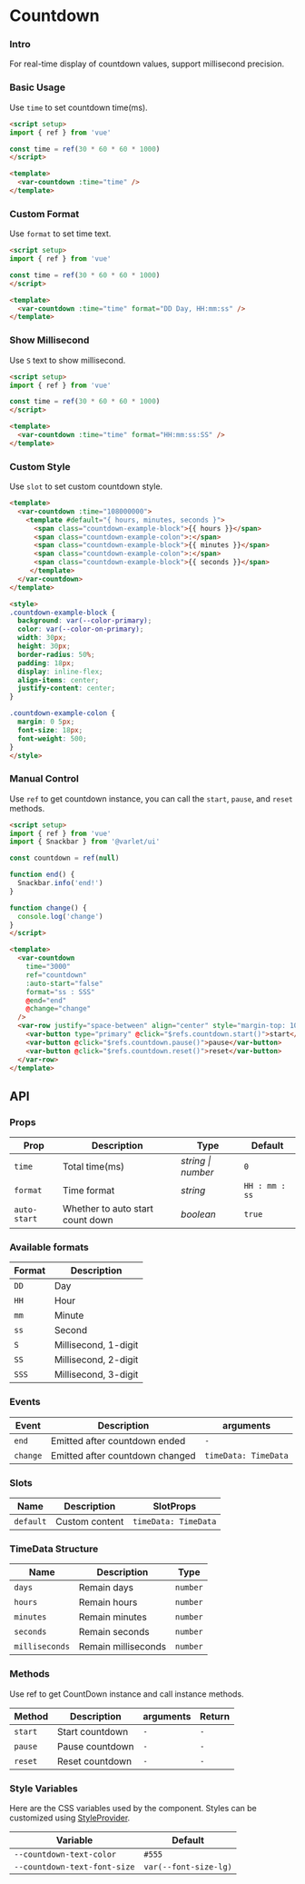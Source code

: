 # Countdown

### Intro

For real-time display of countdown values, support millisecond precision.

### Basic Usage

Use `time` to set countdown time(ms).

```html
<script setup>
import { ref } from 'vue'

const time = ref(30 * 60 * 60 * 1000)
</script>

<template>
  <var-countdown :time="time" />
</template>
```

### Custom Format

Use `format` to set time text.

```html
<script setup>
import { ref } from 'vue'

const time = ref(30 * 60 * 60 * 1000)
</script>

<template>
  <var-countdown :time="time" format="DD Day, HH:mm:ss" />
</template>
```

### Show Millisecond

Use `S` text to show millisecond.

```html
<script setup>
import { ref } from 'vue'

const time = ref(30 * 60 * 60 * 1000)
</script>

<template>
  <var-countdown :time="time" format="HH:mm:ss:SS" />
</template>
```

### Custom Style

Use `slot` to set custom countdown style.

```html
<template>
  <var-countdown :time="108000000">
    <template #default="{ hours, minutes, seconds }">
      <span class="countdown-example-block">{{ hours }}</span>
      <span class="countdown-example-colon">:</span>
      <span class="countdown-example-block">{{ minutes }}</span>
      <span class="countdown-example-colon">:</span>
      <span class="countdown-example-block">{{ seconds }}</span>
     </template>
  </var-countdown>
</template>

<style>
.countdown-example-block {
  background: var(--color-primary);
  color: var(--color-on-primary);
  width: 30px;
  height: 30px;
  border-radius: 50%;
  padding: 18px;
  display: inline-flex;
  align-items: center;
  justify-content: center;
}

.countdown-example-colon {
  margin: 0 5px;
  font-size: 18px;
  font-weight: 500;
}
</style>
```

### Manual Control

Use `ref` to get countdown instance, you can call the `start`, `pause`, and `reset` methods.

```html
<script setup>
import { ref } from 'vue'
import { Snackbar } from '@varlet/ui'

const countdown = ref(null)

function end() {
  Snackbar.info('end!')
}

function change() {
  console.log('change')
}
</script>

<template>
  <var-countdown
    time="3000"
    ref="countdown"
    :auto-start="false"
    format="ss : SSS"
    @end="end"
    @change="change"
  />
  <var-row justify="space-between" align="center" style="margin-top: 10px">
    <var-button type="primary" @click="$refs.countdown.start()">start</var-button>
    <var-button @click="$refs.countdown.pause()">pause</var-button>
    <var-button @click="$refs.countdown.reset()">reset</var-button>
  </var-row>
</template>
```

## API

### Props

| Prop         | Description                      | Type               | Default        |
| ------------ | -------------------------------- | ------------------ | -------------- |
| `time`       | Total time(ms)                   | _string \| number_ | `0`            |
| `format`     | Time format                      | _string_           | `HH : mm : ss` |
| `auto-start` | Whether to auto start count down | _boolean_          | `true`         |

### Available formats

| Format | Description          |
| ------ | -------------------- |
| `DD`   | Day                  |
| `HH`   | Hour                 |
| `mm`   | Minute               |
| `ss`   | Second               |
| `S`    | Millisecond, 1-digit |
| `SS`   | Millisecond, 2-digit |
| `SSS`  | Millisecond, 3-digit |

### Events

| Event    | Description                     | arguments            |
| -------- | ------------------------------- | -------------------- |
| `end`    | Emitted after countdown ended   | `-`                  |
| `change` | Emitted after countdown changed | `timeData: TimeData` |

### Slots

| Name      | Description    | SlotProps            |
| --------- | -------------- | -------------------- |
| `default` | Custom content | `timeData: TimeData` |

### TimeData Structure

| Name           | Description         | Type     |
| -------------- | ------------------- | -------- |
| `days`         | Remain days         | `number` |
| `hours`        | Remain hours        | `number` |
| `minutes`      | Remain minutes      | `number` |
| `seconds`      | Remain seconds      | `number` |
| `milliseconds` | Remain milliseconds | `number` |

### Methods

Use ref to get CountDown instance and call instance methods.

| Method | Description	 | arguments | Return |
| ---- | ------- | -------- |--------|
| `start` | Start countdown | `-`       | `-` |
| `pause` | Pause countdown | `-`       | `-` |
| `reset` | Reset countdown | `-`       | `-` |

### Style Variables
Here are the CSS variables used by the component. Styles can be customized using [StyleProvider](#/en-US/style-provider).

| Variable | Default |
| --- | --- |
| `--countdown-text-color`     | `#555`                |
| `--countdown-text-font-size` | `var(--font-size-lg)` |